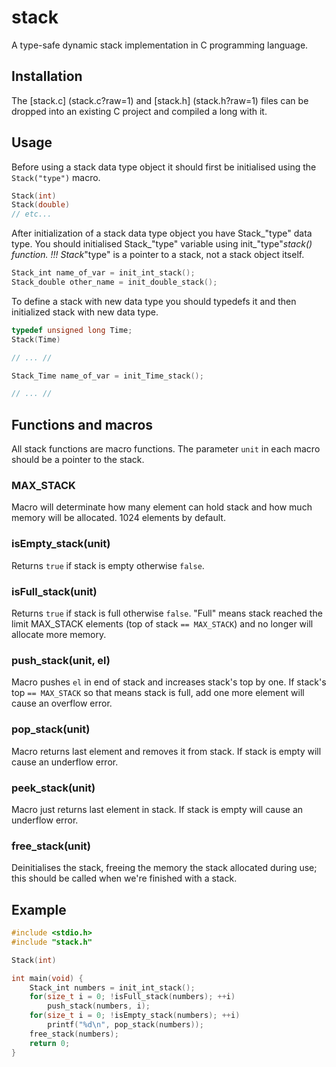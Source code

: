 # stack
A type-safe dynamic stack implementation in C programming language.

## Installation
The [stack.c] (stack.c?raw=1) and [stack.h] (stack.h?raw=1) files can be dropped into an existing C project and compiled a long with it.

## Usage
Before using a stack data type object it should first be initialised using the `Stack("type")` macro.
```c
Stack(int)
Stack(double)
// etc...
```

After initialization of a stack data type object you have Stack_"type" data type. 
You should initialised Stack_"type" variable using init_"type"_stack() function.
!!! Stack_"type" is a pointer to a stack, not a stack object itself.
```c
Stack_int name_of_var = init_int_stack();
Stack_double other_name = init_double_stack();
```

To define a stack with new data type you should typedefs it and then initialized stack with new data type.
```c
typedef unsigned long Time;
Stack(Time)

// ... //

Stack_Time name_of_var = init_Time_stack();

// ... //
```

## Functions and macros
All stack functions are macro functions. The parameter `unit` in each macro should be a pointer to the stack.

### MAX\_STACK
Macro will determinate how many element can hold stack and how much memory will be allocated. 1024 elements by default.

### isEmpty\_stack(unit)
Returns `true` if stack is empty otherwise `false`.

### isFull\_stack(unit)
Returns `true` if stack is full otherwise `false`. "Full" means stack reached the limit MAX_STACK elements (top of stack `== MAX_STACK`) and no longer will allocate more memory.

### push\_stack(unit, el) 
Macro pushes `el` in end of stack and increases stack's top by one. If stack's top `== MAX_STACK` so that means stack is full, add one more element will cause an overflow error.

### pop\_stack(unit)
Macro returns last element and removes it from stack. If stack is empty will cause an underflow error.

### peek\_stack(unit)
Macro just returns last element in stack. If stack is empty will cause an underflow error.

### free\_stack(unit)
Deinitialises the stack, freeing the memory the stack allocated during use; this should be called when we're finished with a stack.

## Example

```c
#include <stdio.h>
#include "stack.h"

Stack(int)

int main(void) {
    Stack_int numbers = init_int_stack();
    for(size_t i = 0; !isFull_stack(numbers); ++i)
        push_stack(numbers, i);
    for(size_t i = 0; !isEmpty_stack(numbers); ++i)
        printf("%d\n", pop_stack(numbers));
    free_stack(numbers);
    return 0;
}
```